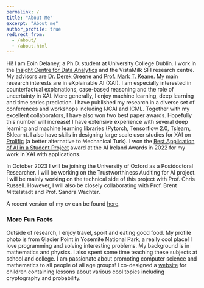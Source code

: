 ```yaml
---
permalink: /
title: "About Me"
excerpt: "About me"
author_profile: true
redirect_from: 
  - /about/
  - /about.html
---
```


Hi! I am Eoin Delaney, a Ph.D. student at University College Dublin. I work in the [Insight Centre for Data Analytics](https://www.insight-centre.org/) and the VistaMilk SFI research centre. My advisors are [Dr. Derek Greene](http://www.derekgreene.com/) and [Prof. Mark T. Keane](https://scholar.google.com/citations?hl=en&user=bBozfc4AAAAJ&view_op=list_works). My main research interests are in eXplainable AI (XAI). I am especially interested in counterfactual explanations, case-based reasoning and the role of uncertainty in XAI. More generally, I enjoy machine learning, deep learning and time series prediction. I have published my research in a diverse set of conferences and workshops including IJCAI and ICML. Together with my excellent collaborators, I have also won two best paper awards. Hopefully this number will increase! I have extensive experience with several deep learning and machine learning libraries (Pytorch, Tensorflow 2.0, Tslearn, Sklearn). I also have skills in designing large scale user studies for XAI on [Prolific](https://www.prolific.co/) (a better alternative to Mechanical Turk). I won the [Best Application of AI in a Student Project](https://twitter.com/EoinDelaney_/status/1595436264878215169) award at the AI Ireland Awards in 2022 for my work in XAI with applications. 

In October 2023 I will be joining the University of Oxford as a Postdoctoral Researcher. I will be working on the Trustworthiness Auditing for AI project. I will be mainly working on the technical side of this project with Prof. Chris Russell. However, I will also be closely collaborating with Prof. Brent Mittelstadt and Prof. Sandra Wachter. 

A recent version of my cv can be found [here](http://e-delaney.github.io/files/cv_eoin_delaney.pdf).

### More Fun Facts
Outside of research, I enjoy travel, sport and eating good food. My profile photo is from Glacier Point in Yosemite National Park, a really cool place! I love programming and solving interesting problems. My background is in mathematics and physics. I also spent some time teaching these subjects at school and college. I am passionate about promoting computer science and mathematics to all people of all age groups! I co-designed a [website](https://maths.ucd.ie/geatamata/) for children containing lessons about various cool topics including cryptography and probability.   
